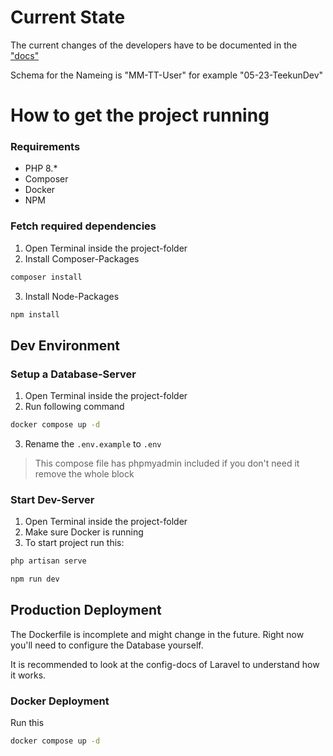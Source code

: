 # Current State

The current changes of the developers have to be documented in the ["docs"](./docs/)

Schema for the Nameing is "MM-TT-User" for example "05-23-TeekunDev"


# How to get the project running

### Requirements
- PHP 8.*
- Composer
- Docker
- NPM

### Fetch required dependencies
1. Open Terminal inside the project-folder
2. Install Composer-Packages
```bash
composer install
```
3. Install Node-Packages
```bash
npm install
```


## Dev Environment
### Setup a Database-Server

1. Open Terminal inside the project-folder
2. Run following command
```bash
docker compose up -d
````
3. Rename the `.env.example` to `.env`

> This compose file has phpmyadmin included if you don't need it remove the whole block

### Start Dev-Server
1. Open Terminal inside the project-folder
2. Make sure Docker is running 
3. To start project run this:
```bash
php artisan serve
````

```bash
npm run dev
```

## Production Deployment

The Dockerfile is incomplete and might change in the future. Right now you'll need to configure the Database yourself.

It is recommended to look at the config-docs of Laravel to understand how it works.

### Docker Deployment

Run this
```bash
docker compose up -d
```